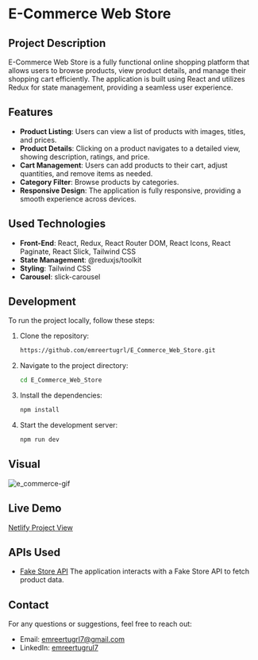 # E-Commerce Web Store

## Project Description

E-Commerce Web Store is a fully functional online shopping platform that allows users to browse products, view product details, and manage their shopping cart efficiently. The application is built using React and utilizes Redux for state management, providing a seamless user experience.

## Features

- **Product Listing**: Users can view a list of products with images, titles, and prices.
- **Product Details**: Clicking on a product navigates to a detailed view, showing description, ratings, and price.
- **Cart Management**: Users can add products to their cart, adjust quantities, and remove items as needed.
- **Category Filter**: Browse products by categories.
- **Responsive Design**: The application is fully responsive, providing a smooth experience across devices.

## Used Technologies

- **Front-End**: React, Redux, React Router DOM, React Icons, React Paginate, React Slick, Tailwind CSS
- **State Management**: @reduxjs/toolkit
- **Styling**: Tailwind CSS
- **Carousel**: slick-carousel

## Development

To run the project locally, follow these steps:

1. Clone the repository:

   ```bash
   https://github.com/emreertugrl/E_Commerce_Web_Store.git

   ```

2. Navigate to the project directory:

   ```bash
   cd E_Commerce_Web_Store
   ```

3. Install the dependencies:

   ```bash
   npm install
   ```

4. Start the development server:

   ```bash
   npm run dev
   ```

## Visual

<img src="/public/ecommerce.gif" alt="e_commerce-gif">

## Live Demo

<a href="https://ecommercewebappp.netlify.app/">Netlify Project View</a>

## APIs Used

- <a href="https://fakestoreapi.com/">Fake Store API</a> The application interacts with a Fake Store API to fetch product data.

## Contact

For any questions or suggestions, feel free to reach out:

- Email: emreertugrl7@gmail.com
- LinkedIn: [emreertugrul7](https://www.linkedin.com/in/emreertugrul7/)
